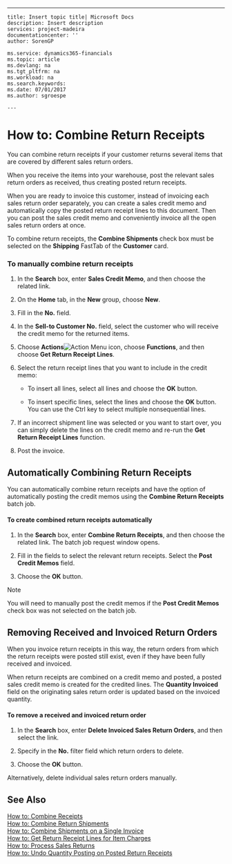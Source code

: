 ---
    title: Insert topic title| Microsoft Docs
    description: Insert description
    services: project-madeira
    documentationcenter: ''
    author: SorenGP

    ms.service: dynamics365-financials
    ms.topic: article
    ms.devlang: na
    ms.tgt_pltfrm: na
    ms.workload: na
    ms.search.keywords:
    ms.date: 07/01/2017
    ms.author: sgroespe

    ---
# How to: Combine Return Receipts
You can combine return receipts if your customer returns several items that are covered by different sales return orders.  
  
 When you receive the items into your warehouse, post the relevant sales return orders as received, thus creating posted return receipts.  
  
 When you are ready to invoice this customer, instead of invoicing each sales return order separately, you can create a sales credit memo and automatically copy the posted return receipt lines to this document. Then you can post the sales credit memo and conveniently invoice all the open sales return orders at once.  
  
 To combine return receipts, the **Combine Shipments** check box must be selected on the **Shipping** FastTab of the **Customer** card.  
  
### To manually combine return receipts  
  
1.  In the **Search** box, enter **Sales Credit Memo**, and then choose the related link.  
  
2.  On the **Home** tab, in the **New** group, choose **New**.  
  
3.  Fill in the **No.** field.  
  
4.  In the **Sell-to Customer No.** field, select the customer who will receive the credit memo for the returned items.  
  
5.  Choose **Actions**![Action Menu icon](../DesignAndEngineering/media/actionmenuicon.png "actionMenuIcon"), choose **Functions**, and then choose **Get Return Receipt Lines**.  
  
6.  Select the return receipt lines that you want to include in the credit memo:  
  
    -   To insert all lines, select all lines and choose the **OK** button.  
  
    -   To insert specific lines, select the lines and choose the **OK** button. You can use the Ctrl key to select multiple nonsequential lines.  
  
7.  If an incorrect shipment line was selected or you want to start over, you can simply delete the lines on the credit memo and re-run the **Get Return Receipt Lines** function.  
  
8.  Post the invoice.  
  
## Automatically Combining Return Receipts  
 You can automatically combine return receipts and have the option of automatically posting the credit memos using the  **Combine Return Receipts** batch job.  
  
#### To create combined return receipts automatically  
  
1.  In the **Search** box, enter **Combine Return Receipts**, and then choose the related link. The batch job request window opens.  
  
2.  Fill in the fields to select the relevant return receipts. Select the **Post Credit Memos** field.  
  
3.  Choose the **OK** button.  
  
> [!NOTE]  
>  You will need to manually post the credit memos if the **Post Credit Memos** check box was not selected on the batch job.  
  
## Removing Received and Invoiced Return Orders  
 When you invoice return receipts in this way, the return orders from which the return receipts were posted still exist, even if they have been fully received and invoiced.  
  
 When return receipts are combined on a credit memo and posted, a posted sales credit memo is created for the credited lines. The **Quantity Invoiced** field on the originating sales return order is updated based on the invoiced quantity.  
  
#### To remove a received and invoiced return order  
  
1.  In the **Search** box, enter **Delete Invoiced Sales Return Orders**, and then select the link.  
  
2.  Specify in the **No.** filter field which return orders to delete.  
  
3.  Choose the **OK** button.  
  
 Alternatively, delete individual sales return orders manually.  
  
## See Also  
 [How to: Combine Receipts](../Finance/how-to-combine-receipts.md)   
 [How to: Combine Return Shipments](../Purchasing/how-to-combine-return-shipments.md)   
 [How to: Combine Shipments on a Single Invoice](../Sales/how-to-combine-shipments-on-a-single-invoice.md)   
 [How to: Get Return Receipt Lines for Item Charges](../Finance/how-to-get-return-receipt-lines-for-item-charges.md)   
 [How to: Process Sales Returns](../Sales/how-to-process-sales-returns.md)   
 [How to: Undo Quantity Posting on Posted Return Receipts](../Sales/how-to-undo-quantity-posting-on-posted-return-receipts.md)